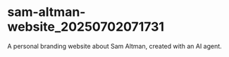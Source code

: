 # sam-altman-website_20250702071731
A personal branding website about Sam Altman, created with an AI agent.
